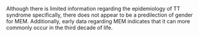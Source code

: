 Although there is limited information regarding the epidemiology of TT syndrome specifically, there does not appear to be a predilection of gender for MEM. Additionally, early data regarding MEM indicates that it can more commonly occur in the third decade of life.